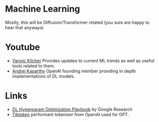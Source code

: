 # Machine Learning

Mostly, this will be Diffusion/Transformer related (you sure are happy to hear that anyways)

# Youtube
- [Yannic Kilcher](https://www.youtube.com/@YannicKilcher) Provides updates to current ML trends as well as useful tools related to them.
- [Andrej Kaparthy](https://www.youtube.com/@AndrejKarpathy) OpenAI founding member providing in depth implementations of DL models.


# Links
- [DL Hyperparam Optimization Playbook](https://github.com/google-research/tuning_playbook) by Google Research
- [Tiktoken](https://github.com/openai/tiktoken) performant tokenizer from OpenAI used for GPT.
